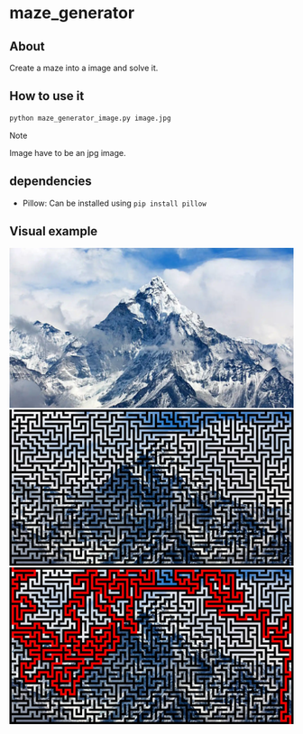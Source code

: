 # maze_generator

## About

Create a maze into a image and solve it.

## How to use it

``` sh
python maze_generator_image.py image.jpg
```

> [!NOTE]
> Image have to be an jpg image.

## dependencies

- Pillow: Can be installed using `pip install pillow`

## Visual example

![image](./image.jpg)
![maze](./examples/maze0.jpg)
![solved](./examples/maze_solved0.jpg)

